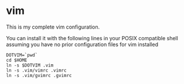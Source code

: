 # vim

This is my complete vim configuration.

You can install it with the following lines in your POSIX compatible shell
assuming you have no prior configuration files for vim installed

	DOTVIM=`pwd`
	cd $HOME
	ln -s $DOTVIM .vim
	ln -s .vim/vimrc .vimrc
	ln -s .vim/gvimrc .gvimrc

